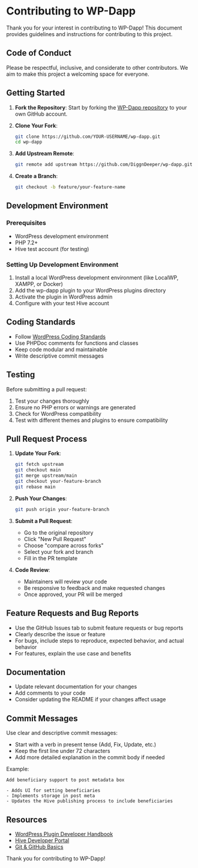 # Contributing to WP-Dapp

Thank you for your interest in contributing to WP-Dapp! This document provides guidelines and instructions for contributing to this project.

## Code of Conduct

Please be respectful, inclusive, and considerate to other contributors. We aim to make this project a welcoming space for everyone.

## Getting Started

1. **Fork the Repository**: Start by forking the [WP-Dapp repository](https://github.com/DiggnDeeper/wp-dapp) to your own GitHub account.

2. **Clone Your Fork**: 
   ```bash
   git clone https://github.com/YOUR-USERNAME/wp-dapp.git
   cd wp-dapp
   ```

3. **Add Upstream Remote**:
   ```bash
   git remote add upstream https://github.com/DiggnDeeper/wp-dapp.git
   ```

4. **Create a Branch**:
   ```bash
   git checkout -b feature/your-feature-name
   ```

## Development Environment

### Prerequisites
- WordPress development environment
- PHP 7.2+
- Hive test account (for testing)

### Setting Up Development Environment
1. Install a local WordPress development environment (like LocalWP, XAMPP, or Docker)
2. Add the wp-dapp plugin to your WordPress plugins directory
3. Activate the plugin in WordPress admin
4. Configure with your test Hive account

## Coding Standards

- Follow [WordPress Coding Standards](https://developer.wordpress.org/coding-standards/wordpress-coding-standards/)
- Use PHPDoc comments for functions and classes
- Keep code modular and maintainable
- Write descriptive commit messages

## Testing

Before submitting a pull request:
1. Test your changes thoroughly
2. Ensure no PHP errors or warnings are generated
3. Check for WordPress compatibility
4. Test with different themes and plugins to ensure compatibility

## Pull Request Process

1. **Update Your Fork**:
   ```bash
   git fetch upstream
   git checkout main
   git merge upstream/main
   git checkout your-feature-branch
   git rebase main
   ```

2. **Push Your Changes**:
   ```bash
   git push origin your-feature-branch
   ```

3. **Submit a Pull Request**: 
   - Go to the original repository
   - Click "New Pull Request"
   - Choose "compare across forks"
   - Select your fork and branch
   - Fill in the PR template

4. **Code Review**:
   - Maintainers will review your code
   - Be responsive to feedback and make requested changes
   - Once approved, your PR will be merged

## Feature Requests and Bug Reports

- Use the GitHub Issues tab to submit feature requests or bug reports
- Clearly describe the issue or feature
- For bugs, include steps to reproduce, expected behavior, and actual behavior
- For features, explain the use case and benefits

## Documentation

- Update relevant documentation for your changes
- Add comments to your code
- Consider updating the README if your changes affect usage

## Commit Messages

Use clear and descriptive commit messages:
- Start with a verb in present tense (Add, Fix, Update, etc.)
- Keep the first line under 72 characters
- Add more detailed explanation in the commit body if needed

Example:
```
Add beneficiary support to post metadata box

- Adds UI for setting beneficiaries
- Implements storage in post meta
- Updates the Hive publishing process to include beneficiaries
```

## Resources

- [WordPress Plugin Developer Handbook](https://developer.wordpress.org/plugins/)
- [Hive Developer Portal](https://developers.hive.io/)
- [Git & GitHub Basics](https://guides.github.com/introduction/git-handbook/)

Thank you for contributing to WP-Dapp! 